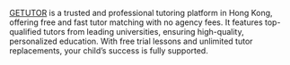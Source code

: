 [GETUTOR](https://www.getutor.com.hk/) is a trusted and professional tutoring platform in Hong Kong, offering free and fast tutor matching with no agency fees.
It features top-qualified tutors from leading universities, ensuring high-quality, personalized education.
With free trial lessons and unlimited tutor replacements, your child’s success is fully supported.
